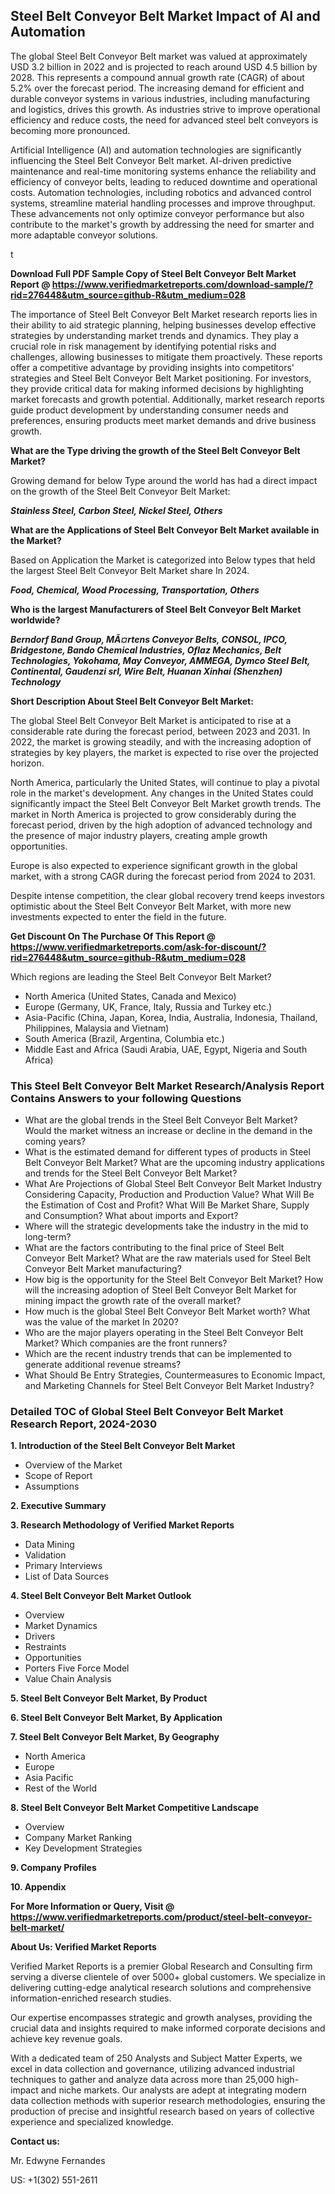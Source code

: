 <h2>Steel Belt Conveyor Belt Market Impact of AI and Automation</h2><p>The global Steel Belt Conveyor Belt market was valued at approximately USD 3.2 billion in 2022 and is projected to reach around USD 4.5 billion by 2028. This represents a compound annual growth rate (CAGR) of about 5.2% over the forecast period. The increasing demand for efficient and durable conveyor systems in various industries, including manufacturing and logistics, drives this growth. As industries strive to improve operational efficiency and reduce costs, the need for advanced steel belt conveyors is becoming more pronounced.</p><p>Artificial Intelligence (AI) and automation technologies are significantly influencing the Steel Belt Conveyor Belt market. AI-driven predictive maintenance and real-time monitoring systems enhance the reliability and efficiency of conveyor belts, leading to reduced downtime and operational costs. Automation technologies, including robotics and advanced control systems, streamline material handling processes and improve throughput. These advancements not only optimize conveyor performance but also contribute to the market's growth by addressing the need for smarter and more adaptable conveyor solutions.</p>t</p><p id="" class=""><strong>Download Full PDF Sample Copy of Steel Belt Conveyor Belt Market Report @ <a href="https://www.verifiedmarketreports.com/download-sample/?rid=276448&utm_source=github-R&utm_medium=028" target="_blank">https://www.verifiedmarketreports.com/download-sample/?rid=276448&utm_source=github-R&utm_medium=028</a></strong></p><p>The importance of&nbsp;Steel Belt Conveyor Belt Market research reports lies in their ability to aid strategic planning, helping businesses develop effective strategies by understanding market trends and dynamics. They play a crucial role in risk management by identifying potential risks and challenges, allowing businesses to mitigate them proactively. These reports offer a competitive advantage by providing insights into competitors' strategies and Steel Belt Conveyor Belt Market positioning. For investors, they provide critical data for making informed decisions by highlighting market forecasts and growth potential. Additionally, market research reports guide product development by understanding consumer needs and preferences, ensuring products meet market demands and drive business growth.</p><p><strong>What are the&nbsp;Type driving the growth of the Steel Belt Conveyor Belt Market?</strong></p><p id="" class="">Growing demand for below Type around the world has had a direct impact on the growth of the Steel Belt Conveyor Belt Market:</p><em><strong>Stainless Steel, Carbon Steel, Nickel Steel, Others</strong></em></p><strong>What are the&nbsp;Applications&nbsp;of Steel Belt Conveyor Belt Market available in the Market?</strong></p><p id="" class="">Based on Application the Market is categorized into Below types that held the largest Steel Belt Conveyor Belt Market share In 2024.</p><em><strong>Food, Chemical, Wood Processing, Transportation, Others</strong></em></p><strong>Who is the largest Manufacturers of Steel Belt Conveyor Belt Market worldwide?</strong></p><p><em><strong>Berndorf Band Group, MÃ¤rtens Conveyor Belts, CONSOL, IPCO, Bridgestone, Bando Chemical Industries, Oflaz Mechanics, Belt Technologies, Yokohama, May Conveyor, AMMEGA, Dymco Steel Belt, Continental, Gaudenzi srl, Wire Belt, Huanan Xinhai (Shenzhen) Technology</strong></em></p><p id="" class=""><strong>Short Description About Steel Belt Conveyor Belt Market:</strong></p><p>The global Steel Belt Conveyor Belt Market is anticipated to rise at a considerable rate during the forecast period, between 2023 and 2031. In 2022, the market is growing steadily, and with the increasing adoption of strategies by key players, the market is expected to rise over the projected horizon.</p><p>North America, particularly the United States, will continue to play a pivotal role in the market's development. Any changes in the United States could significantly impact the Steel Belt Conveyor Belt Market growth trends. The market in North America is projected to grow considerably during the forecast period, driven by the high adoption of advanced technology and the presence of major industry players, creating ample growth opportunities.</p><p>Europe is also expected to experience significant growth in the global market, with a strong CAGR during the forecast period from 2024 to 2031.</p><p>Despite intense competition, the clear global recovery trend keeps investors optimistic about the Steel Belt Conveyor Belt Market, with more new investments expected to enter the field in the future.</p><p id="" class=""><strong>Get Discount On The Purchase Of This Report @ <a href="https://www.verifiedmarketreports.com/ask-for-discount/?rid=276448&utm_source=github-R&utm_medium=028" target="_blank">https://www.verifiedmarketreports.com/ask-for-discount/?rid=276448&utm_source=github-R&utm_medium=028</a></strong></p>Which regions are leading the Steel Belt Conveyor Belt Market?</p><ul><li>North America (United States, Canada and Mexico)</li><li>Europe (Germany, UK, France, Italy, Russia and Turkey etc.)</li><li>Asia-Pacific (China, Japan, Korea, India, Australia, Indonesia, Thailand, Philippines, Malaysia and Vietnam)</li><li>South America (Brazil, Argentina, Columbia etc.)</li><li>Middle East and Africa (Saudi Arabia, UAE, Egypt, Nigeria and South Africa)</li></ul><h3 id="" class="">This Steel Belt Conveyor Belt Market Research/Analysis Report Contains Answers to your following Questions</h3><ul><li>What are the global trends in the Steel Belt Conveyor Belt Market? Would the market witness an increase or decline in the demand in the coming years?</li><li>What is the estimated demand for different types of products in Steel Belt Conveyor Belt Market? What are the upcoming industry applications and trends for the Steel Belt Conveyor Belt Market?</li><li>What Are Projections of Global Steel Belt Conveyor Belt Market Industry Considering Capacity, Production and Production Value? What Will Be the Estimation of Cost and Profit? What Will Be Market Share, Supply and Consumption? What about imports and Export?</li><li>Where will the strategic developments take the industry in the mid to long-term?</li><li>What are the factors contributing to the final price of Steel Belt Conveyor Belt Market? What are the raw materials used for Steel Belt Conveyor Belt Market manufacturing?</li><li>How big is the opportunity for the Steel Belt Conveyor Belt Market? How will the increasing adoption of Steel Belt Conveyor Belt Market for mining impact the growth rate of the overall market?</li><li>How much is the global Steel Belt Conveyor Belt Market worth? What was the value of the market In 2020?</li><li>Who are the major players operating in the Steel Belt Conveyor Belt Market? Which companies are the front runners?</li><li>Which are the recent industry trends that can be implemented to generate additional revenue streams?</li><li>What Should Be Entry Strategies, Countermeasures to Economic Impact, and Marketing Channels for Steel Belt Conveyor Belt Market Industry?</li></ul><h3 id="" class="">Detailed TOC of Global Steel Belt Conveyor Belt Market Research Report, 2024-2030</h3><p id="" class=""><strong>1. Introduction of the Steel Belt Conveyor Belt Market</strong></p><ul><li>Overview of the Market</li><li>Scope of Report</li><li>Assumptions</li></ul><p id="" class=""><strong>2. Executive Summary</strong></p><p id="" class=""><strong>3. Research Methodology of Verified Market Reports</strong></p><ul><li>Data Mining</li><li>Validation</li><li>Primary Interviews</li><li>List of Data Sources</li></ul><p id="" class=""><strong>4. Steel Belt Conveyor Belt Market Outlook</strong></p><ul><li>Overview</li><li>Market Dynamics</li><li>Drivers</li><li>Restraints</li><li>Opportunities</li><li>Porters Five Force Model</li><li>Value Chain Analysis</li></ul><p id="" class=""><strong>5. Steel Belt Conveyor Belt Market, By Product</strong></p><p id="" class=""><strong>6. Steel Belt Conveyor Belt Market, By Application</strong></p><p id="" class=""><strong>7. Steel Belt Conveyor Belt Market, By Geography</strong></p><ul><li>North America</li><li>Europe</li><li>Asia Pacific</li><li>Rest of the World</li></ul><p id="" class=""><strong>8. Steel Belt Conveyor Belt Market Competitive Landscape</strong></p><ul><li>Overview</li><li>Company Market Ranking</li><li>Key Development Strategies</li></ul><p id="" class=""><strong>9. Company Profiles</strong></p><p id="" class=""><strong>10. Appendix</strong></p><p id="" class=""><strong>For More Information or Query, Visit @ <a href="https://www.verifiedmarketreports.com/product/steel-belt-conveyor-belt-market/" target="_blank">https://www.verifiedmarketreports.com/product/steel-belt-conveyor-belt-market/</a></strong></p><p id="" class=""><strong>About Us: Verified Market Reports</strong></p><p id="" class="">Verified Market Reports is a premier Global Research and Consulting firm serving a diverse clientele of over 5000+ global customers. We specialize in delivering cutting-edge analytical research solutions and comprehensive information-enriched research studies.</p><p id="" class="">Our expertise encompasses strategic and growth analyses, providing the crucial data and insights required to make informed corporate decisions and achieve key revenue goals.</p><p id="" class="">With a dedicated team of 250 Analysts and Subject Matter Experts, we excel in data collection and governance, utilizing advanced industrial techniques to gather and analyze data across more than 25,000 high-impact and niche markets. Our analysts are adept at integrating modern data collection methods with superior research methodologies, ensuring the production of precise and insightful research based on years of collective experience and specialized knowledge.</p><p id="" class=""><strong>Contact us:</strong></p><p id="" class="">Mr. Edwyne Fernandes</p><p id="" class="">US: +1(302) 551-2611</p>